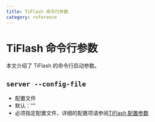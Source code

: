 ```yaml
---
title: TiFlash 命令行参数
category: reference
---
```


# TiFlash 命令行参数

本文介绍了 TiFlash 的命令行启动参数。

## `server --config-file`

+ 配置文件
+ 默认：""
+ 必须指定配置文件，详细的配置项请参阅[TiFlash 配置参数](/tiflash-configuration.md)
